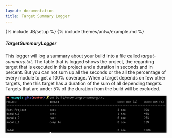```yaml
---
layout: documentation
title: Target Summary Logger
---
```

{% include JB/setup %}
{% include themes/antw/example.md %}

##### TargetSummaryLogger
This logger will log a summary about your build into a file called *target-summary.txt*. 
The table that is logged shows the project, the regarding target that is executed in this project and a duration in seconds and in percent. 
But you can not sum up all the seconds or the all the percentage of every module to get a 100% coverage. 
When a target depends on few other targets, then this target has a duration of the sum of all depending targets. 
Targets that are under 5% of the duration from the build will be excluded.

![TargetSummaryLogger](target_summary_logger.png)
